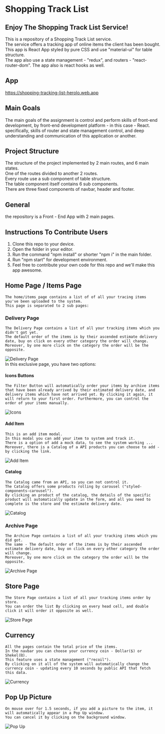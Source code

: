 # Shopping Track List
## Enjoy The Shopping Track List Service!
This is a repository of a Shopping Track List service.  
The service offers a tracking app of online items the client has been bought.  
This app is React App styled by pure CSS and use "material-ui" for table structure.  
The app also use a state management - "redux", and routers - "react-router-dom". 
The app also is react hooks as well.  

## App
https://shopping-tracking-list-herolo.web.app

## Main Goals
The main goals of the assignment is control and perform skills of front-end development, by front-end development platform - in this case - React.  
specifically, skills of router and state management control, and deep understanding and communication of this application or another.  

## Project Structure
The structure of the project implemented by 2 main routes, and 6 main states.    
One of the routes divided to another 2 routes.  
Every route use a sub component of table structure.  
The table component itself contains 6 sub components.   
There are three fixed components of navbar, header and footer.    

## General
the repository is a Front - End App with 2 main pages. 

## Instructions To Contribute Users
1. Clone this repo to your device.
2. Open the folder in your editor.
3. Run the command "npm install" or shorter "npm i" in the main folder.
4. Run "npm start" for development environment.
5. Feel free to contribute your own code for this repo and we'll make this app awesome.

## Home Page / Items Page
    The home/items page contains a list of of all your tracing items you've been uploaded to the system.
    This page is separated to 2 sub pages:
### Delivery Page
    The Delivery Page contains a list of all your tracking items which you didn't got yet.
    The default order of the items is by their ascended estimate delivery date, buy on click on every other category the order will change.  
    Moreover, by one more click on the category the order will be the opposite.
![Delivery Page](./images/delivery.png "Delivery Page")  
    In this exclusive page, you have two options: 
#### Icons Buttons 
    The Filter Button will automatically order your items by archive items that have been already arrived by their estimated delivery date, and delivery items which have not arrived yet. By clicking it again, it will return to your first order. Furthermore, you can control the order of your items manually. 
![Icons](./images/icons.png "Icons")  
#### Add Item 
    This is an add item modal.
    In this modal you can add your item to system and track it.  
    There is a option of add a mock data, to see the system working ...   
    Moreover, there is a Catalog of a API products you can choose to add - by clicking the link.
![Add Item](./images/addItem.png "Add Item")      
#### Catalog    
    The Catalog came from an API, so you can not control it.  
    The Catalog offers some products rolling by carousel ("styled-components-carousel").    
    By clicking an product of the catalog, the details of the specific product will automatically update in the form, and all you need to complete is the store and the estimate delivery date.  
![Catalog](./images/catalog.png "Catalog")      
### Archive Page
    The Archive Page contains a list of all your tracking items which you did got.    
    The same - The default order of the items is by their ascended estimate delivery date, buy on click on every other category the order will change.   
    Moreover, by one more click on the category the order will be the opposite.  
![Archive Page](./images/archive.png "Archive Page")  

## Store Page
    The Store Page contains a list of all your tracking items order by store.  
    You can order the list By clicking on every head cell, and double click it will order it opposite as well.
![Store Page](./images/store.png "Store Page")  

## Currency
    All the pages contain the total price of the items.  
    In the navbar you can choose your currency coin - Dollar($) or Shekel(₪).  
    This feature uses a state management ("recoil").  
    By clicking on it all of the system will automatically change the currency coin - updating every 10 seconds by public API that fetch this data.
![Currency](./images/currency.png "Currency")  

## Pop Up Picture
    On mouse over for 1.5 seconds, if you add a picture to the item, it will automatically appear in a Pop Up window.  
    You can cancel it by clicking on the background window.
![Pop Up](./images/popup.png "Pop Up")  

